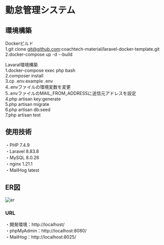 # 勤怠管理システム
## 環境構築
Dockerビルド  
1.git clone git@github.com:coachtech-material/laravel-docker-template.git  
2.docker-compose up -d --build  

Lavaral環境構築  
1.docker-compose exec php bash  
2.composer install  
3.cp .env.example .env  
4..envファイルの環境変数を変更  
5..envファイルのMAIL_FROM_ADDRESSに送信元アドレスを設定  
4.php artisan key:generate  
5.php artisan migrate  
6.php artisan db:seed  
7.php artisan test   


## 使用技術
・PHP 7.4.9  
・Laravel 8.83.8  
・MySQL 8.0.26  
・nginx 1.21.1  
・MailHog latest  

## ER図
![er](https://github.com/user-attachments/assets/323ed7be-88a0-474d-8af5-6ee5764329e4)


  

### URL
・開発環境：http://localhost/  
・phpMyAdmin：http://localhost:8080/  
・MailHog：http://localhost:8025/
